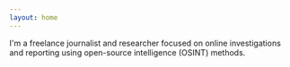 ```yaml
---
layout: home
---
```

I'm a freelance journalist and researcher focused on online investigations and reporting using open-source intelligence (OSINT) methods. 
